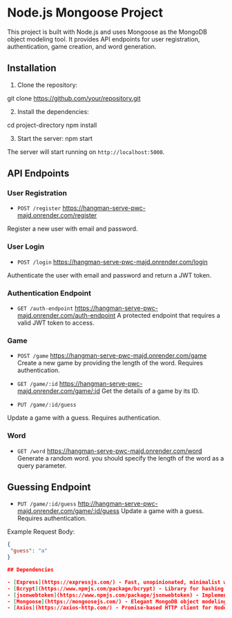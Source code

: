 
# Node.js Mongoose Project

This project is built with Node.js and uses Mongoose as the MongoDB object modeling tool. It provides API endpoints for user registration, authentication, game creation, and word generation.

## Installation

1. Clone the repository:

git clone https://github.com/your/repository.git

2. Install the dependencies:

cd project-directory
npm install

3. Start the server:
npm start


The server will start running on `http://localhost:5000`.

## API Endpoints

### User Registration

- `POST /register`
https://hangman-serve-pwc-majd.onrender.com/register

Register a new user with email and password.

### User Login

- `POST /login`
https://hangman-serve-pwc-majd.onrender.com/login

Authenticate the user with email and password and return a JWT token.

### Authentication Endpoint

- `GET /auth-endpoint`
https://hangman-serve-pwc-majd.onrender.com/auth-endpoint
A protected endpoint that requires a valid JWT token to access.

### Game

- `POST /game`
https://hangman-serve-pwc-majd.onrender.com/game
Create a new game by providing the length of the word. Requires authentication.

- `GET /game/:id`
https://hangman-serve-pwc-majd.onrender.com/game/:id
Get the details of a game by its ID.

- `PUT /game/:id/guess`

Update a game with a guess. Requires authentication.

### Word

- `GET /word`
https://hangman-serve-pwc-majd.onrender.com/word
Generate a random word.  you should specify the length of the word as a query parameter.

## Guessing Endpoint

- `PUT /game/:id/guess`
http://hangman-serve-pwc-majd.onrender.com/game/:id/guess
Update a game with a guess. Requires authentication.

Example Request Body:
```json
{
 "guess": "a"
}

## Dependencies

- [Express](https://expressjs.com/) - Fast, unopinionated, minimalist web framework for Node.js.
- [Bcrypt](https://www.npmjs.com/package/bcrypt) - Library for hashing passwords.
- [jsonwebtoken](https://www.npmjs.com/package/jsonwebtoken) - Implementation of JSON Web Tokens (JWT) for Node.js.
- [Mongoose](https://mongoosejs.com/) - Elegant MongoDB object modeling for Node.js.
- [Axios](https://axios-http.com/) - Promise-based HTTP client for Node.js.



